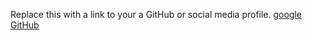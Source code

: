 Replace this with a link to your a GitHub or social media profile.
[google](www.google.com)
[GitHub](www.github.com)
